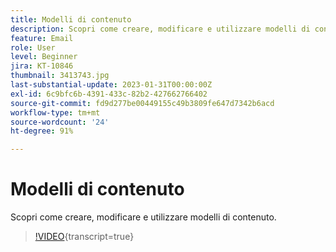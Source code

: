 ```yaml
---
title: Modelli di contenuto
description: Scopri come creare, modificare e utilizzare modelli di contenuto.
feature: Email
role: User
level: Beginner
jira: KT-10846
thumbnail: 3413743.jpg
last-substantial-update: 2023-01-31T00:00:00Z
exl-id: 6c9bfc6b-4391-433c-82b2-427662766402
source-git-commit: fd9d277be00449155c49b3809fe647d7342b6acd
workflow-type: tm+mt
source-wordcount: '24'
ht-degree: 91%

---
```


# Modelli di contenuto

Scopri come creare, modificare e utilizzare modelli di contenuto.

>[!VIDEO](https://video.tv.adobe.com/v/3413743?quality=12&learn=on){transcript=true}
